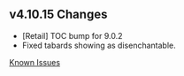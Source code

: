 ## v4.10.15 Changes

* [Retail] TOC bump for 9.0.2
* Fixed tabards showing as disenchantable.

[Known Issues](http://support.tradeskillmaster.com/display/KB/TSM4+Currently+Known+Issues)
